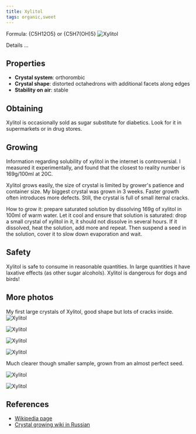 ```yaml
---
title: Xylitol
tags: organic,sweet
---
```

Formula: {C5H12O5} or {C5H7(OH)5}
![Xylitol](@root/crystals/images/xylitol/dsc02288.JPG)

<span class="cut">Details ...</span>
## Properties
* **Crystal system**: orthorombic
* **Crystal shape**: distorted octahedrons with additional facets along edges
* **Stability on air**: stable
## Obtaining
Xylitol is occasionally sold as sugar substitute for diabetics. Look for it in supermarkets or in drug stores.

## Growing
Information regarding solubility of xylitol in the internet is controversial. I measured it experimentally, and found that the closest to reality number is 169g/100ml at 20C.

Xylitol grows easily, the size of crystal is limited by grower's patience and container size. My biggest crystal was grown in 3 weeks. Faster growth often introduces more defects. Still, the crystal is full of small iternal cracks. 

How to grow it: prepare saturated solution by dissolving 169g of xylitol in 100ml of warm water. Let it cool and ensure that solution is saturated: drop a small crystal of xylitol in it, it should not dissolve in several hours. If it dissolved, heat the solution, add more and repeat. Then suspend a seed in the solution, cover it to slow down evaporation and wait.

## Safety
Xylitol is safe to consume in reasonable quantities. In large quantities it have laxative effects (as other sugar alcohols). Xylitol is dangerous for dogs and birds!

## More photos
My first large crystals of Xylitol, good shape but lots of cracks inside.
![Xylitol](@root/crystals/images/xylitol/dsc02236.jpg)

![Xylitol](@root/crystals/images/xylitol/dsc02179.jpg)

![Xylitol](@root/crystals/images/xylitol/dsc01741.jpg)

![Xylitol](@root/crystals/images/xylitol/dsc02228.jpg)

Much clearer though smaller sample, grown from an almost perfect seed.

![Xylitol](@root/crystals/images/xylitol/dsc02300.JPG)

![Xylitol](@root/crystals/images/xylitol/dsc02311.JPG)

## References
* [Wikipedia page](https://en.wikipedia.org/wiki/Xylitol)
* [Crystal growing wiki in Russian](http://ru.crystalls.info/%D0%9A%D1%81%D0%B8%D0%BB%D0%B8%D1%82)
